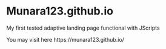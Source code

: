 # Munara123.github.io



<p>My first tested adaptive landing page functional with JScripts</p>
<p>You may visit here https://munara123.github.io/</p>
